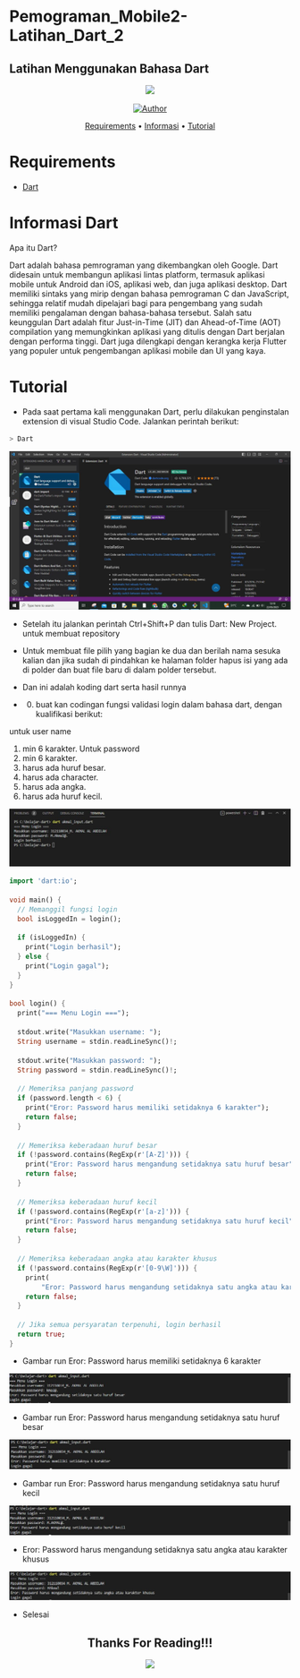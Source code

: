 # Pemograman_Mobile2-Latihan_Dart_2
## Latihan Menggunakan Bahasa Dart


<p align="center">
 <img src="https://user-images.githubusercontent.com/91085882/137566814-9c8c078c-1c3e-475c-b23d-7f4922f74beb.gif"/>
</p>
<p align="center">
<a href="https://github.com/akmalabdilah"><img title="Author" src="https://img.shields.io/discord/102860784329052160?color=BLUE&label=M.%20AKMAL%20AL%20ABDILAH1&logo=GITHUB&logoColor=BLACK&style=plastic"></a>
<p align="center">

<p align="center">
<a href="https://github.com/akmalabdilah/Tutorial_Drat_2.git">Requirements</a> •
<a href="https://github.com/akmalabdilah/Tutorial_Drat_2.git">Informasi</a> •
<a href="https://github.com/akmalabdilah/Tutorial_Drat_2.git">Tutorial</a>
</p>
</div>

# Requirements
- [Dart](https://git-scm.com/download)

# Informasi Dart
Apa itu Dart?
<p>
Dart adalah bahasa pemrograman yang dikembangkan oleh Google. Dart didesain untuk membangun aplikasi lintas platform, termasuk aplikasi mobile untuk Android dan iOS, aplikasi web, dan juga aplikasi desktop. Dart memiliki sintaks yang mirip dengan bahasa pemrograman C dan JavaScript, sehingga relatif mudah dipelajari bagi para pengembang yang sudah memiliki pengalaman dengan bahasa-bahasa tersebut. Salah satu keunggulan Dart adalah fitur Just-in-Time (JIT) dan Ahead-of-Time (AOT) compilation yang memungkinkan aplikasi yang ditulis dengan Dart berjalan dengan performa tinggi. Dart juga dilengkapi dengan kerangka kerja Flutter yang populer untuk pengembangan aplikasi mobile dan UI yang kaya.
</p>

# Tutorial
- Pada saat pertama kali menggunakan Dart, perlu dilakukan penginstalan extension
di visual Studio Code. Jalankan perintah berikut:

```bash
> Dart
```


![Gambar 1](Screenshots/ss1.JPG)


- Setelah itu jalankan perintah Ctrl+Shift+P dan tulis Dart: New Project. untuk membuat repository 

- Untuk membuat file pilih yang bagian ke dua dan berilah nama sesuka kalian dan jika sudah di pindahkan ke halaman folder hapus isi yang ada di polder dan buat file baru di dalam polder tersebut.

- Dan ini adalah koding dart serta hasil runnya

- 0. buat kan codingan fungsi validasi login dalam bahasa dart, dengan kualifikasi berikut:

untuk user name
1. min 6 karakter.
Untuk password 
1. min 6 karakter.
2. harus ada huruf besar.
3. harus ada character.
4. harus ada angka.
5. harus ada huruf kecil.

![Gambar 2](Screenshots/ss2.JPG)

```dart
import 'dart:io';

void main() {
  // Memanggil fungsi login
  bool isLoggedIn = login();

  if (isLoggedIn) {
    print("Login berhasil");
  } else {
    print("Login gagal");
  }
}

bool login() {
  print("=== Menu Login ===");

  stdout.write("Masukkan username: ");
  String username = stdin.readLineSync()!;

  stdout.write("Masukkan password: ");
  String password = stdin.readLineSync()!;

  // Memeriksa panjang password
  if (password.length < 6) {
    print("Eror: Password harus memiliki setidaknya 6 karakter");
    return false;
  }

  // Memeriksa keberadaan huruf besar
  if (!password.contains(RegExp(r'[A-Z]'))) {
    print("Eror: Password harus mengandung setidaknya satu huruf besar");
    return false;
  }

  // Memeriksa keberadaan huruf kecil
  if (!password.contains(RegExp(r'[a-z]'))) {
    print("Eror: Password harus mengandung setidaknya satu huruf kecil");
    return false;
  }

  // Memeriksa keberadaan angka atau karakter khusus
  if (!password.contains(RegExp(r'[0-9\W]'))) {
    print(
        "Eror: Password harus mengandung setidaknya satu angka atau karakter khusus");
    return false;
  }

  // Jika semua persyaratan terpenuhi, login berhasil
  return true;
}

```

- Gambar run Eror: Password harus memiliki setidaknya 6 karakter

![Gambar 3](Screenshots/ss3.JPG)

- Gambar run Eror: Password harus mengandung setidaknya satu huruf besar

![Gambar 4](Screenshots/ss4.JPG)

- Gambar run Eror: Password harus mengandung setidaknya satu huruf kecil

![Gambar 5](Screenshots/ss5.JPG)

- Eror: Password harus mengandung setidaknya satu angka atau karakter khusus

![Gambar 6](Screenshots/ss6.JPG)




- Selesai


<div>
<h2 align="center">Thanks For Reading!!!</h2>
<div align="center">
<img src="https://user-images.githubusercontent.com/91085882/222731693-24383140-7623-4e7a-a528-6621380b7be8.gif">